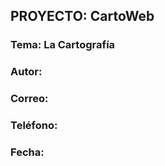 ## PROYECTO: CartoWeb

### Tema: La Cartografía

### Autor:

### Correo:

### Teléfono:

### Fecha:
